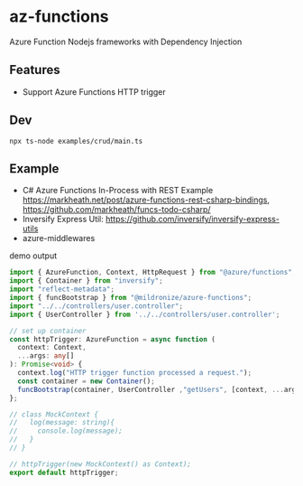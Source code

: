 # az-functions
Azure Function Nodejs frameworks with Dependency Injection

## Features
- Support Azure Functions HTTP trigger


## Dev

```
npx ts-node examples/crud/main.ts
```

## Example
- C# Azure Functions In-Process with REST Example https://markheath.net/post/azure-functions-rest-csharp-bindings, https://github.com/markheath/funcs-todo-csharp/
- Inversify Express Util: https://github.com/inversify/inversify-express-utils
- azure-middlewares


demo output
```ts
import { AzureFunction, Context, HttpRequest } from "@azure/functions";
import { Container } from "inversify";
import "reflect-metadata";
import { funcBootstrap } from "@mildronize/azure-functions";
import "../../controllers/user.controller";
import { UserController } from '../../controllers/user.controller';

// set up container
const httpTrigger: AzureFunction = async function (
  context: Context,
  ...args: any[]
): Promise<void> {
  context.log("HTTP trigger function processed a request.");
  const container = new Container();
  funcBootstrap(container, UserController ,"getUsers", [context, ...args]);
};

// class MockContext {
//   log(message: string){
//     console.log(message);
//   }
// }

// httpTrigger(new MockContext() as Context);
export default httpTrigger;
```